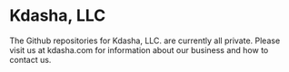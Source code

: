 # Kdasha, LLC

The Github repositories for Kdasha, LLC. are currently all private.  Please visit us at kdasha.com for information about our business and how to contact us.

